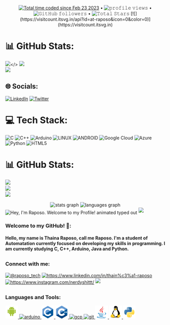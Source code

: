 


<p align="center">
  <a href="https://wakatime.com/@9159ac33-f353-4b22-8af5-8597741887aa"><img src="https://wakatime.com/badge/user/9159ac33-f353-4b22-8af5-8597741887aa.svg" alt="Total time coded since Feb 23 2023" /></a> • 
  <img src="https://visitor-badge.glitch.me/badge?page_id=at-raposo.at-raposo" alt="𝚙𝚛𝚘𝚏𝚒𝚕𝚎 𝚟𝚒𝚎𝚠𝚜"> •  
  <img alt="𝙶𝚒𝚝𝙷𝚞𝚋 𝚏𝚘𝚕𝚕𝚘𝚠𝚎𝚛𝚜" src="https://img.shields.io/github/followers/at-raposo?label=Followers&style=social"> •   
  <img src="https://img.shields.io/github/stars/italo-mauricio?label=Stars" alt="𝚃𝚘𝚝𝚊𝚕 𝚂𝚝𝚊𝚛𝚜">
[![](https://visitcount.itsvg.in/api?id=at-raposo&icon=0&color=0)](https://visitcount.itsvg.in)
</p>

# 📊 GitHub Stats:
![](https://github-readme-stats.vercel.app/api?username=at-raposo&theme=tokyonight&hide_border=false&include_all_commits=true&count_private=true)</>
![](https://github-readme-streak-stats.herokuapp.com/?user=at-raposo&theme=tokyonight&hide_border=false)<br/>
![](https://github-readme-stats.vercel.app/api/top-langs/?username=at-raposo&theme=tokyonight&hide_border=false&include_all_commits=true&count_private=true&layout=compact)


## 🌐 Socials:
[![LinkedIn](https://img.shields.io/badge/LinkedIn-%230077B5.svg?logo=linkedin&logoColor=white)](https://linkedin.com/in/https://www.linkedin.com/authwall?trk=bf&trkInfo=AQHpQ_q_oCUB6QAAAYbb007ALq9h6gE4eJHVd7IznvMICoPtnuUDPcjJLMbH_jK_YAS1_LX5wQVSZcwBEslUZW9nzw2CVVUDQqifE5D0nCNy3RJooH9WwWMx5aBPX2yNs-siJms=&original_referer=&sessionRedirect=https%3A%2F%2Fwww.linkedin.com%2Fin%2Fthain%25C3%25A1-raposo-116266218%2F) [![Twitter](https://img.shields.io/badge/Twitter-%231DA1F2.svg?logo=Twitter&logoColor=white)](https://twitter.com/www.twitter.com/raposo_tech) 

# 💻 Tech Stack:
![C](https://img.shields.io/badge/c-%2300599C.svg?style=for-the-badge&logo=c&logoColor=white) ![C++](https://img.shields.io/badge/c++-%2300599C.svg?style=for-the-badge&logo=c%2B%2B&logoColor=white) ![Arduino](https://img.shields.io/badge/-Arduino-00979D?style=for-the-badge&logo=Arduino&logoColor=white) ![LINUX](https://img.shields.io/badge/Linux-FCC624?style=for-the-badge&logo=linux&logoColor=black) ![ANDROID](https://img.shields.io/badge/android-%2320232a.svg?style=for-the-badge&logo=android&logoColor=%a4c639) ![Google Cloud](https://img.shields.io/badge/Google%20Cloud-%234285F4.svg?style=for-the-badge&logo=google-cloud&logoColor=white) ![Azure](https://img.shields.io/badge/azure-%230072C6.svg?style=for-the-badge&logo=azure-devops&logoColor=white) ![Python](https://img.shields.io/badge/python-3670A0?style=for-the-badge&logo=python&logoColor=ffdd54) ![HTML5](https://img.shields.io/badge/html5-%23E34F26.svg?style=for-the-badge&logo=html5&logoColor=white)
# 📊 GitHub Stats:
![](https://github-readme-stats.vercel.app/api?username=at-raposo&theme=tokyonight&hide_border=false&include_all_commits=true&count_private=true)<br/>
![](https://github-readme-streak-stats.herokuapp.com/?user=at-raposo&theme=tokyonight&hide_border=false)<br/>
![](https://github-readme-stats.vercel.app/api/top-langs/?username=at-raposo&theme=tokyonight&hide_border=false&include_all_commits=true&count_private=true&layout=compact)


<div align="center">
  <img src="https://github-readme-stats.vercel.app/api?hide_title=false&hide_rank=false&show_icons=true&include_all_commits=true&count_private=true&disable_animations=false&theme=tokyonight&locale=en&hide_border=false&username=at-raposo" height="150" alt="stats graph"  />
  <img src="https://github-readme-stats.vercel.app/api/top-langs?locale=en&hide_title=false&layout=compact&card_width=320&langs_count=5&theme=tokyonight&hide_border=false&username=at-raposo" height="150" alt="languages graph"  />
</div>






<img src="https://readme-typing-svg.demolab.com?font=Operator+Mono&size=37&duration=2800&pause=2000&color=FAFAFA&center=true&vCenter=true&width=940&height=50&lines=Hey%2C+I'm+Raposo.+Welcome+to+my+Profile!" align="middle" alt="Hey, I'm Raposo. Welcome to my Profile! animated typed out">
<img  src="assests/borderseperator.gif">

### Welcome to my GitHub! 🤗:
   
#### Hello, my name is Thaina Raposo, call me Raposo. I'm a student of Automatation currently focused on developing my skills in programming. I am currently studying C, C++, Arduino, Java and Python.

##


  <h3 align="left">Connect with me:</h3>
<p align="left">
<a href="https://twitter.com/@raposo_tech" target="blank"><img align="center" src="https://raw.githubusercontent.com/rahuldkjain/github-profile-readme-generator/master/src/images/icons/Social/twitter.svg" alt="@raposo_tech" height="30" width="40" /></a>
<a href="https://linkedin.com/in/https://www.linkedin.com/in/thain%c3%a1-raposo" target="blank"><img align="center" src="https://raw.githubusercontent.com/rahuldkjain/github-profile-readme-generator/master/src/images/icons/Social/linked-in-alt.svg" alt="https://www.linkedin.com/in/thain%c3%a1-raposo" height="30" width="40" /></a>
<a href="https://instagram.com/https://www.instagram.com/nerdyshittt/" target="blank"><img align="center" src="https://raw.githubusercontent.com/rahuldkjain/github-profile-readme-generator/master/src/images/icons/Social/instagram.svg" alt="https://www.instagram.com/nerdyshittt/" height="30" width="40" /></a>
<a href = "mailto:contate.raposo@gmail.com"><img src="https://img.shields.io/badge/-Gmail-%23333&logo=gmail&logoColor=red" target="_red"></a>
  
</p>
 
  
##

<h3 align="left">Languages and Tools:</h3>
<p align="left"> <a href="https://developer.android.com" target="_blank" rel="noreferrer"> <img src="https://raw.githubusercontent.com/devicons/devicon/master/icons/android/android-original-wordmark.svg" alt="android" width="40" height="40"/> </a> <a href="https://www.arduino.cc/" target="_blank" rel="noreferrer"> <img src="https://cdn.worldvectorlogo.com/logos/arduino-1.svg" alt="arduino" width="40" height="40"/> </a> <a href="https://www.cprogramming.com/" target="_blank" rel="noreferrer"> <img src="https://raw.githubusercontent.com/devicons/devicon/master/icons/c/c-original.svg" alt="c" width="40" height="40"/> </a> <a href="https://www.w3schools.com/cpp/" target="_blank" rel="noreferrer"> <img src="https://raw.githubusercontent.com/devicons/devicon/master/icons/cplusplus/cplusplus-original.svg" alt="cplusplus" width="40" height="40"/> </a> <a href="https://cloud.google.com" target="_blank" rel="noreferrer"> <img src="https://www.vectorlogo.zone/logos/google_cloud/google_cloud-icon.svg" alt="gcp" width="40" height="40"/> </a> <a href="https://git-scm.com/" target="_blank" rel="noreferrer"> <img src="https://www.vectorlogo.zone/logos/git-scm/git-scm-icon.svg" alt="git" width="40" height="40"/> </a> <a href="https://www.java.com" target="_blank" rel="noreferrer"> <img src="https://raw.githubusercontent.com/devicons/devicon/master/icons/java/java-original.svg" alt="java" width="40" height="40"/> </a> <a href="https://www.linux.org/" target="_blank" rel="noreferrer"> <img src="https://raw.githubusercontent.com/devicons/devicon/master/icons/linux/linux-original.svg" alt="linux" width="40" height="40"/> </a> <a href="https://www.python.org" target="_blank" rel="noreferrer"> <img src="https://raw.githubusercontent.com/devicons/devicon/master/icons/python/python-original.svg" alt="python" width="40" height="40"/> </a> </p>

